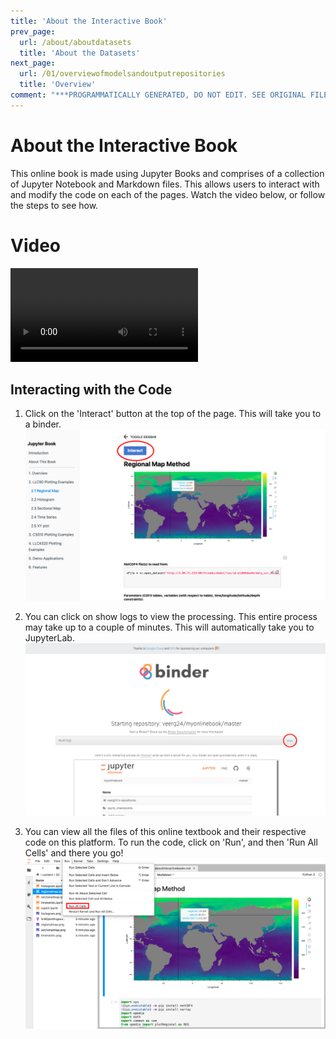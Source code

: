 ```yaml
---
title: 'About the Interactive Book'
prev_page:
  url: /about/aboutdatasets
  title: 'About the Datasets'
next_page:
  url: /01/overviewofmodelsandoutputrepositories
  title: 'Overview'
comment: "***PROGRAMMATICALLY GENERATED, DO NOT EDIT. SEE ORIGINAL FILES IN /content***"
---
```

# About the Interactive Book

This online book is made using Jupyter Books and comprises of a collection of Jupyter Notebook and Markdown files. This allows users to interact with and modify the code on each of the pages. Watch the video below, or follow the steps to see how.

# Video
<video id="sampleMovie" src="jupyterbook.mov" controls></video>

## Interacting with the Code

1. Click on the 'Interact' button at the top of the page. This will take you to a binder.
![](step1.png)

2. You can click on show logs to view the processing. This entire process may take up to a couple of minutes. This will automatically take you to JupyterLab. 
![](step2.png)

3. You can view all the files of this online textbook and their respective code on this platform. To run the code, click on 'Run', and then 'Run All Cells' and there you go!
![](step3.png)